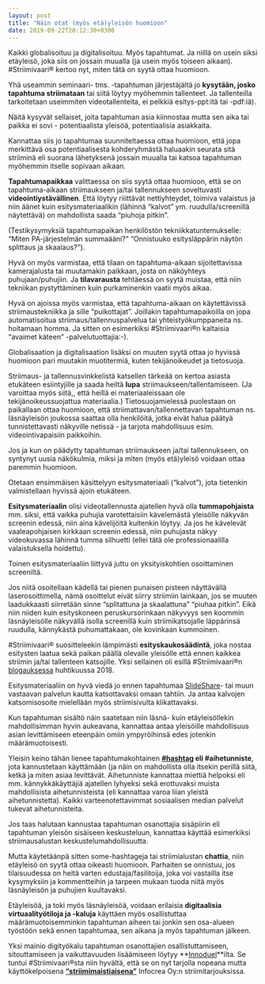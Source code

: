 ```yaml
---
layout: post
title: "Näin otat (myös etä)yleisön huomioon"
date: 2019-09-22T20:12:30+0300
---
```


Kaikki globalisoituu ja digitalisoituu. Myös tapahtumat. Ja niillä on usein siksi etäyleisö, joka siis on jossain muualla (ja usein myös toiseen aikaan). #Striimivaari® kertoo nyt, miten tätä on syytä ottaa huomioon.<!--more-->

Yhä useammin seminaari- tms. -tapahtuman järjestäjältä jo **kysytään, josko tapahtuma striimataan** tai siitä löytyy myöhemmin tallenteet. Ja tallenteilla tarkoitetaan useimmiten videotallenteita, ei pelkkiä esitys-ppt:itä tai -pdf:iä).

Näitä kysyvät sellaiset, joita tapahtuman asia kiinnostaa mutta sen aika tai paikka ei sovi - potentiaalista yleisöä, potentiaalisia asiakkaita.

Kannattaa siis jo tapahtumaa suunniteltaessa ottaa huomioon, että jopa merkittävä osa potentiaalisesta kohderyhmästä haluaakin seurata sitä striiminä eli suorana lähetyksenä jossain muualla tai katsoa tapahtuman myöhemmin itselle sopivaan aikaan.

**Tapahtumapaikkaa** valittaessa on siis syytä ottaa huomioon, että se on tapahtuma-aikaan striimaukseen ja/tai tallennukseen soveltuvasti **videointiystävällinen**. Että löytyy riiittävät nettiyhteydet, toimiva valaistus ja niin äänet kuin esitysmateriaalikin (lähinnä “kalvot” ym. ruudulla/screenillä näytettävä) on mahdollista saada “piuhoja pitkin”.

(Testikysymyksiä tapahtumapaikan henkilöstön tekniikkatuntemukselle: “Miten PA-järjestelmän summaääni?” “Onnistuuko esitysläppärin näytön splittaus ja skaalaus?”).

Hyvä on myös varmistaa, että tilaan on tapahtuma-aikaan sijoitettavissa kamerajalusta tai muutamakin paikkaan, josta on näköyhteys puhujaan/puhujiin. Ja **tilavarausta** tehtäessä on syytä muistaa, että niin tekniikan pystyttäminen kuin purkaminenkin vaatii myös aikaa.

Hyvä on ajoissa myös varmistaa, että tapahtuma-aikaan on käytettävissä striimaustekniikka ja sille “puikottajat”. Joillakin tapahtumapaikoilla on jopa automatisoitua striimaus/tallennuspalvelua tai yhteistyökumppaneita ns. hoitamaan homma. Ja sitten on esimerkiksi #Striimivaari®n kaltaisia “avaimet käteen” -palvelutuottajia:-).

Globalisaation ja digitalisaation lisäksi on muuten syytä ottaa jo hyvissä huomioon pari muutakin muotitermiä, kuten tekijänoikeudet ja tietosuoja. 

Striimaus- ja tallennusvinkkelistä katsellen tärkeää on kertoa asiasta etukäteen esiintyjille ja saada heiltä **lupa** striimaukseen/tallentamiseen. (Ja varoittaa myös siitä,, että heillä ei materiaaleissaan ole tekijänoikeussuojattua materiaalia.) Tietosuojamielessä puolestaan on paikallaan ottaa huomioon, että striimattavan/tallennettavan tapahtuman ns. läsnäyleisön joukossa saattaa olla henkilöitä, jotka eivät halua päätyä tunnistettavasti näkyville netissä - ja tarjota mahdollisuus esim. videointivapaisiin paikkoihin.

Jos ja kun on päädytty tapahtuman striimaukseen ja/tai tallennukseen, on syntynyt uusia näkökulmia, miksi ja miten (myös etä)yleisö voidaan ottaa paremmin huomioon.

Otetaan ensimmäisen käsittelyyn esitysmateriaali (“kalvot”), jota tietenkin valmistellaan hyvissä ajoin etukäteen.

**Esitysmateriaalin** olisi videotallennusta ajatellen hyvä olla **tummapohjaista** mm. siksi, että vaikka puhujia varotettaisiin kävelemästä yleisölle näkyvän screenin edessä, niin aina kävelijöitä kuitenkin löytyy. Ja jos he kävelevät vaaleapohjaisen kirkkaan screenin edessä, niin puhujasta näkyy videokuvassa lähinnä tumma silhuetti (ellei tätä ole professionaalilla valaistuksella hoidettu).

Toinen esitysmateriaaliin liittyvä juttu on yksityiskohtien osoittaminen screeniltä.

Jos niitä osoitellaan kädellä tai pienen punaisen pisteen näyttävällä laserosoittimella, nämä osoittelut eivät siirry striimiin lainkaan, jos se muuten laadukkaasti siirretään sinne “splitattuna ja skaalattuna” “piuhaa pitkin”. Eikä niin niiden kuin esityskoneen peruskursorinkaan näkyvyys sen koommin läsnäyleisölle näkyvällä isolla screenillä kuin striimikatsojalle läppärinsä ruudulla, kännykästä puhumattakaan, ole kovinkaan kummoinen.

#Striimivaari® suositteleekin lämpimästi **esityskaukosäädintä**, joka nostaa esitysten laatua sekä paikan päällä olevalle yleisölle että ennen kaikkea striimin ja/tai tallenteen katsojille. Yksi sellainen oli esillä #Striimivaari®n [blogauksessa](https://www.infocrea.fi/blogi/2018/04/screeniosoittelut-nakymaan/) huhtikuussa 2018.

Esitysmateriaaliin on hyvä viedä jo ennen tapahtumaa [SlideShare](https://www.slideshare.net/)- tai muun vastaavan palvelun kautta katsottavaksi omaan tahtiin. Ja antaa kalvojen katsomisosoite mielellään myös striimisivulta klikattavaksi.

Kun tapahtuman sisältö näin saatetaan niin läsnä- kuin etäyleisöllekin mahdollisimman hyvin aukeavana, kannattaa antaa yleisöille mahdollisuus asian levittämiseen eteenpäin omiin ympyröihinsä edes jotenkin määrämuotoisesti.

Yleisin keino tähän lienee tapahtumakohtainen **[#hashtag](https://fi.wikipedia.org/wiki/Aihetunniste) eli #aihetunniste**, jota kannustetaan käyttämään (ja näin on mahdollista olla itsekin perillä siitä, ketkä ja miten asiaa levittävät. Aihetunniste kannattaa miettiä helpoksi eli mm. kännykkäkäyttäjiä ajatellen lyhyeksi  sekä erottuvaksi muista mahdollisista aihetunnisteista (eli kannattaa varoa liian yleistä aihetunnistetta). Kaikki varteenotettavimmat sosiaalisen median palvelut tukevat aihetunnisteita.

Jos taas halutaan kannustaa tapahtuman osanottajia sisäpiirin eli tapahtuman yleisön sisäiseen keskusteluun, kannattaa käyttää esimerkiksi striimausalustan keskustelumahdollisuutta.

Mutta käytetäänpä sitten some-hashtageja tai striimialustan **chattia**, niin etäyleisö on syytä ottaa oikeasti huomioon. Parhaiten se onnistuu, jos tilaisuudessa on heitä varten edustaja/fasilitoija, joka voi vastailla itse kysymyksiin ja kommentteihin ja tarpeen mukaan tuoda niitä myös läsnäyleisön ja puhujien kuultavaksi.

Etäyleisöä, ja toki myös läsnäyleisöä, voidaan erilaisia **digitaalisia virtuaalityötiloja ja -kaluja** käyttäen myös osallistuttaa määrämuotoisemminkin tapahtuman aiheen tai jonkin sen osa-alueen työstöön sekä ennen tapahtumaa, sen aikana ja myös tapahtuman jälkeen.

Yksi mainio digityökalu tapahtuman osanottajien osallistuttamiseen, sitouttamiseen ja vaikuttavuuden lisäämiseen löytyy **[Innoduel](https://www.innoduel.com/fi)**ilta. Se tuntui #Striimivaari®sta niin hyvältä, että se on nyt tarjolla nopeana mutta käyttökelpoisena **[“striimimaistiaisena”](https://www.infocrea.fi/blogi/2019/09/striimimaistiainen-tuo-etayleisonkin-mukaan-vaikuttamaan/)** Infocrea Oy:n striimitarjouksissa. 
